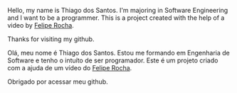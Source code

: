 Hello, my name is Thiago dos Santos.
I'm majoring in Software Engineering and I want to be a programmer.
This is a project created with the help of a video by <a href="https://www.youtube.com/c/dicasparadevs">Felipe Rocha</a>.

Thanks for visiting my github.

Olá, meu nome é Thiago dos Santos.
Estou me formando em Engenharia de Software e tenho o intuíto de ser programador.
Este é um projeto criado com a ajuda de um vídeo do <a href="https://www.youtube.com/c/dicasparadevs">Felipe Rocha</a>.

Obrigado por acessar meu github.

